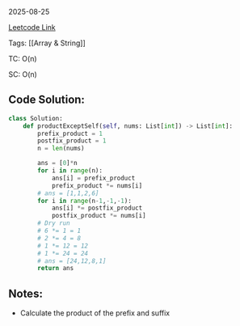 2025-08-25

[Leetcode Link](https://leetcode.com/problems/product-of-array-except-self/?envType=study-plan-v2&envId=leetcode-75)

Tags: [[Array & String]]

TC: O(n)

SC: O(n)

## Code Solution: 

```python
class Solution:
    def productExceptSelf(self, nums: List[int]) -> List[int]:
        prefix_product = 1
        postfix_product = 1
        n = len(nums)

        ans = [0]*n
        for i in range(n):
            ans[i] = prefix_product
            prefix_product *= nums[i]
        # ans = [1,1,2,6]
        for i in range(n-1,-1,-1):
            ans[i] *= postfix_product
            postfix_product *= nums[i]
        # Dry run
        # 6 *= 1 = 1
        # 2 *= 4 = 8
        # 1 *= 12 = 12
        # 1 *= 24 = 24
        # ans = [24,12,8,1]
        return ans
```

## Notes:
- Calculate the product of the prefix and suffix 
